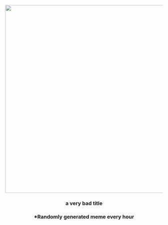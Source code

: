 <p align="center">
        <img src="https://i.redd.it/zj44o6xm0y791.gif" width="600" height="600">
        </p>
        <h3 align="center">a very bad title</h3>
        <h3 align="center">*Randomly generated meme every hour</h3>
    